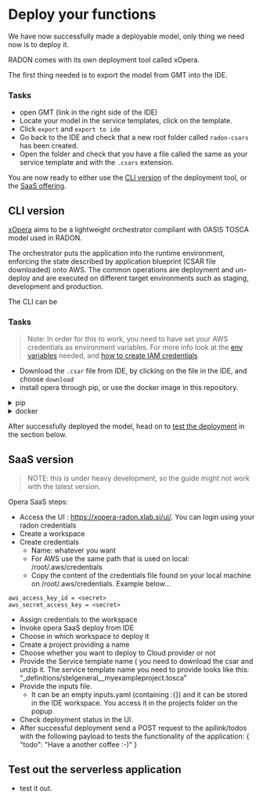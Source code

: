 # Deploy your functions

We have now successfully made a deployable model,
only thing we need now is to deploy it.

RADON comes with its own deployment tool called
xOpera.

The first thing needed is to export the model from
GMT into the IDE.

### Tasks

- open GMT (link in the right side of the IDE)
- Locate your model in the service templates,
  click on the template.
- Click `export` and `export to ide`
- Go back to the IDE and check that a new root
  folder called `radon-csars` has been created.
- Open the folder and check that you have a file
  called the same as your service template and
  with the `.csars` extension.

You are now ready to either use the
[CLI version](#cli-version) of the deployment
tool, or the [SaaS offering](#saas-version).

## CLI version

[xOpera](https://github.com/xlab-si/xopera-opera)
aims to be a lightweight orchestrator compliant
with OASIS TOSCA model used in RADON.

The orchestrator puts the application into the
runtime environment, enforcing the state described
by application blueprint (CSAR file downloaded)
onto AWS. The common operations are deployment and
un-deploy and are executed on different target
environments such as staging, development and
production.

The CLI can be

### Tasks

> Note: In order for this to work, you need to
> have set your AWS credentials as environment
> variables. For more info look at the
> [env variables](https://docs.aws.amazon.com/cli/latest/userguide/cli-configure-envvars.html)
> needed, and
> [how to create IAM credentials](https://docs.aws.amazon.com/IAM/latest/UserGuide/getting-started_create-admin-group.html)

- Download the `.csar` file from IDE, by clicking
  on the file in the IDE, and choose `download`
- install opera through pip, or use the docker
  image in this repository.

<details>
      <summary>pip</summary>

Look at the installation guide on the
[GH webpage](https://github.com/xlab-si/xopera-opera#prerequisites)

```bash
mkdir ~/opera && cd ~/opera
python3 -m venv .venv && . .venv/bin/activate
pip install opera boto3
```

Run the following command in the folder where you
have the `csar` file stored (here called
`todo.csar`)

```bash
opera deploy -c todo.csar
```

After executing the opera, you should see
something like this printed out.

```bash
[Worker_0]   Deploying AwsPlatform_0_0
[Worker_0]     Executing configure on AwsPlatform_0_0
[Worker_0]   Deployment of AwsPlatform_0_0 complete
[Worker_0]   Deploying AwsDynamoDBTable_0_0
[Worker_0]     Executing create on AwsDynamoDBTable_0_0
[Worker_0]   Deployment of AwsDynamoDBTable_0_0 complete
[Worker_0]   Deploying AwsLambdaFunction_1_0
[Worker_0]     Executing create on AwsLambdaFunction_1_0
[Worker_0]   Deployment of AwsLambdaFunction_1_0 complete
[Worker_0]   Deploying AwsLambdaFunction_2_0
[Worker_0]     Executing create on AwsLambdaFunction_2_0
[Worker_0]   Deployment of AwsLambdaFunction_2_0 complete
[Worker_0]   Deploying AwsLambdaFunction_0_0
[Worker_0]     Executing create on AwsLambdaFunction_0_0
[Worker_0]   Deployment of AwsLambdaFunction_0_0 complete
[Worker_0]   Deploying AwsLambdaFunction_3_0
[Worker_0]     Executing create on AwsLambdaFunction_3_0
[Worker_0]   Deployment of AwsLambdaFunction_3_0 complete
[Worker_0]   Deploying AwsLambdaFunction_4_0
[Worker_0]     Executing create on AwsLambdaFunction_4_0
[Worker_0]   Deployment of AwsLambdaFunction_4_0 complete
[Worker_0]   Deploying AwsApiGateway_0_0
[Worker_0]     Executing create on AwsApiGateway_0_0
[Worker_0]     Executing pre_configure_source on AwsApiGateway_0_0--AwsLambdaFunction_0_0
[Worker_0]     Executing pre_configure_source on AwsApiGateway_0_0--AwsLambdaFunction_1_0
[Worker_0]     Executing pre_configure_source on AwsApiGateway_0_0--AwsLambdaFunction_2_0
[Worker_0]     Executing pre_configure_source on AwsApiGateway_0_0--AwsLambdaFunction_3_0
[Worker_0]     Executing pre_configure_source on AwsApiGateway_0_0--AwsLambdaFunction_4_0
[Worker_0]     Executing configure on AwsApiGateway_0_0
[Worker_0]   Deployment of AwsApiGateway_0_0 complete

```

</details>

<details>
      <summary>docker</summary>

Run the following command in the folder where you
have the `csar` file stored (here called
`todo.csar`)

```bash
docker run -it -v $PWD:/tmp/opera --env-file env.list praqma/operacli opera deploy -c todo.csar
```

```bash
[Worker_0]   Deploying AwsPlatform_0_0
[Worker_0]     Executing configure on AwsPlatform_0_0
[Worker_0]   Deployment of AwsPlatform_0_0 complete
[Worker_0]   Deploying AwsDynamoDBTable_0_0
[Worker_0]     Executing create on AwsDynamoDBTable_0_0
[Worker_0]   Deployment of AwsDynamoDBTable_0_0 complete
[Worker_0]   Deploying AwsLambdaFunction_1_0
[Worker_0]     Executing create on AwsLambdaFunction_1_0
[Worker_0]   Deployment of AwsLambdaFunction_1_0 complete
[Worker_0]   Deploying AwsLambdaFunction_2_0
[Worker_0]     Executing create on AwsLambdaFunction_2_0
[Worker_0]   Deployment of AwsLambdaFunction_2_0 complete
[Worker_0]   Deploying AwsLambdaFunction_0_0
[Worker_0]     Executing create on AwsLambdaFunction_0_0
[Worker_0]   Deployment of AwsLambdaFunction_0_0 complete
[Worker_0]   Deploying AwsLambdaFunction_3_0
[Worker_0]     Executing create on AwsLambdaFunction_3_0
[Worker_0]   Deployment of AwsLambdaFunction_3_0 complete
[Worker_0]   Deploying AwsLambdaFunction_4_0
[Worker_0]     Executing create on AwsLambdaFunction_4_0
[Worker_0]   Deployment of AwsLambdaFunction_4_0 complete
[Worker_0]   Deploying AwsApiGateway_0_0
[Worker_0]     Executing create on AwsApiGateway_0_0
[Worker_0]     Executing pre_configure_source on AwsApiGateway_0_0--AwsLambdaFunction_0_0
[Worker_0]     Executing pre_configure_source on AwsApiGateway_0_0--AwsLambdaFunction_1_0
[Worker_0]     Executing pre_configure_source on AwsApiGateway_0_0--AwsLambdaFunction_2_0
[Worker_0]     Executing pre_configure_source on AwsApiGateway_0_0--AwsLambdaFunction_3_0
[Worker_0]     Executing pre_configure_source on AwsApiGateway_0_0--AwsLambdaFunction_4_0
[Worker_0]     Executing configure on AwsApiGateway_0_0
[Worker_0]   Deployment of AwsApiGateway_0_0 complete
```

</details>

After successfully deployed the model, head on to
[test the deployment](#Test-out-the-serverless-application)
in the section below.

## SaaS version

> NOTE: this is under heavy development, so the
> guide might not work with the latest version.

Opera SaaS steps:

- Access the UI :
  https://xopera-radon.xlab.si/ui/. You can login
  using your radon credentials
- Create a workspace
- Create credentials
  - Name: whatever you want
  - For AWS use the same path that is used on
    local: /root/.aws/credentials
  - Copy the content of the credentials file found
    on your local machine on
    /root/.aws/credentials. Example below...

```[default]
aws_access_key_id = <secret>
aws_secret_access_key = <secret>
```

- Assign credentials to the workspace
- Invoke opera SaaS deploy from IDE
- Choose in which workspace to deploy it
- Create a project providing a name
- Choose whether you want to deploy to Cloud
  provider or not
- Provide the Service template name ( you need to
  download the csar and unzip it. The service
  template name you need to provide looks like
  this:
  “\_definitions/steIgeneral\_\_myexampleproject.tosca”
- Provide the inputs file.
  - It can be an empty inputs.yaml (containing
    :{}) and it can be stored in the IDE
    workspace. You access it in the projects
    folder on the popup
- Check deployment status in the UI.
- After successful deployment send a POST request
  to the apilink/todos with the following payload
  to tests the functionality of the application: {
  "todo": "Have a another coffee :-)" }

## Test out the serverless application

- test it out.
